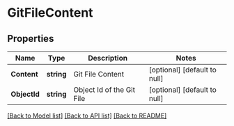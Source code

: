 # GitFileContent

## Properties
Name | Type | Description | Notes
------------ | ------------- | ------------- | -------------
**Content** | **string** | Git File Content | [optional] [default to null]
**ObjectId** | **string** | Object Id of the Git File | [optional] [default to null]

[[Back to Model list]](../README.md#documentation-for-models) [[Back to API list]](../README.md#documentation-for-api-endpoints) [[Back to README]](../README.md)


